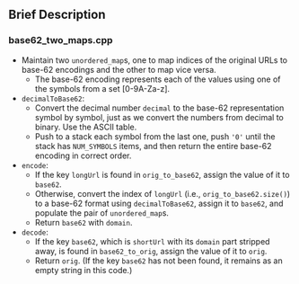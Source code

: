 ## Brief Description

### base62_two_maps.cpp

* Maintain two `unordered_map`s, one to map indices of the original URLs to base-62 encodings and the other to map vice versa.
	* The base-62 encoding represents each of the values using one of the symbols from a set [0-9A-Za-z].
* `decimalToBase62`:
	* Convert the decimal number `decimal` to the base-62 representation symbol by symbol, just as we convert the numbers from decimal to binary. Use the ASCII table.
	* Push to a stack each symbol from the last one, push `'0'` until the stack has `NUM_SYMBOLS` items, and then return the entire base-62 encoding in correct order.
* `encode`:
	* If the key `longUrl` is found in `orig_to_base62`, assign the value of it to `base62`.
	* Otherwise, convert the index of `longUrl` (i.e., `orig_to_base62.size()`) to a base-62 format using `decimalToBase62`, assign it to `base62`, and populate the pair of `unordered_map`s.
	* Return `base62` with `domain`.
* `decode`:
	* If the key `base62`, which is `shortUrl` with its `domain` part stripped away, is found in `base62_to_orig`, assign the value of it to `orig`.
	* Return `orig`. (If the key `base62` has not been found, it remains as an empty string in this code.)
